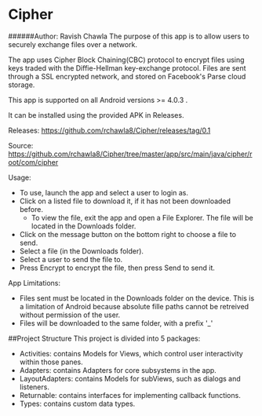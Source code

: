 # Cipher
######Author: Ravish Chawla
The purpose of this app is to allow users to securely exchange files over a network.

The app uses Cipher Block Chaining(CBC) protocol to encrypt files using keys traded with the Diffie-Hellman key-exchange protocol. Files are sent through a SSL encrypted network, and stored on Facebook's Parse cloud storage.

This app is supported on all Android versions >= 4.0.3 .

It can be installed using the provided APK in Releases. 

Releases: https://github.com/rchawla8/Cipher/releases/tag/0.1

Source: https://github.com/rchawla8/Cipher/tree/master/app/src/main/java/cipher/root/com/cipher


Usage:
  - To use, launch the app and select a user to login as.
  - Click on a listed file to download it, if it has not been downloaded before.
      - To view the file, exit the app and open a File Explorer. The file will be located in the Downloads folder.
  - Click on the message button on the bottom right to choose a file to send.
  - Select a file (in the Downloads folder).
  - Select a user to send the file to.
  - Press Encrypt to encrypt the file, then press Send to send it.

App Limitations:
  - Files sent must be located in the Downloads folder on the device. This is a limitation of Android because absolute fille paths cannot be retreived without permission of the user.
  - Files will be downloaded to the same folder, with a prefix '_'

##Project Structure
This project is divided into 5 packages:

- Activities: contains Models for Views, which control user interactivity within those panes.
- Adapters: contains Adapters for core subsystems in the app.
- LayoutAdapters: contains Models for subViews, such as dialogs and listeners.
- Returnable: contains interfaces for implementing callback functions.
- Types: contains custom data types.
